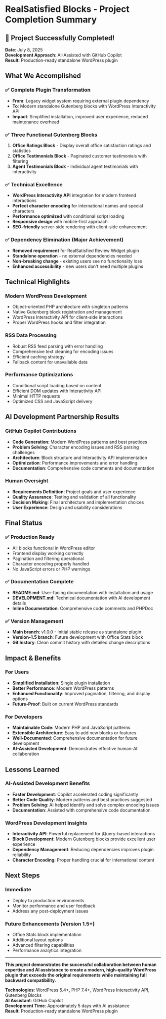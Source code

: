 # RealSatisfied Blocks - Project Completion Summary

## 🎉 Project Successfully Completed!

**Date**: July 8, 2025  
**Development Approach**: AI-Assisted with GitHub Copilot  
**Result**: Production-ready standalone WordPress plugin

## What We Accomplished

### ✅ Complete Plugin Transformation
- **From**: Legacy widget system requiring external plugin dependency
- **To**: Modern standalone Gutenberg blocks with WordPress Interactivity API
- **Impact**: Simplified installation, improved user experience, reduced maintenance overhead

### ✅ Three Functional Gutenberg Blocks
1. **Office Ratings Block** - Display overall office satisfaction ratings and statistics
2. **Office Testimonials Block** - Paginated customer testimonials with filtering
3. **Agent Testimonials Block** - Individual agent testimonials with interactivity

### ✅ Technical Excellence
- **WordPress Interactivity API** integration for modern frontend interactions
- **Perfect character encoding** for international names and special characters
- **Performance optimized** with conditional script loading
- **Responsive design** with mobile-first approach
- **SEO-friendly** server-side rendering with client-side enhancement

### ✅ Dependency Elimination (Major Achievement)
- **Removed requirement** for RealSatisfied Review Widget plugin
- **Standalone operation** - no external dependencies needed
- **Non-breaking change** - existing users see no functionality loss
- **Enhanced accessibility** - new users don't need multiple plugins

## Technical Highlights

### Modern WordPress Development
- Object-oriented PHP architecture with singleton patterns
- Native Gutenberg block registration and management
- WordPress Interactivity API for client-side interactions
- Proper WordPress hooks and filter integration

### RSS Data Processing
- Robust RSS feed parsing with error handling
- Comprehensive text cleaning for encoding issues
- Efficient caching strategy
- Fallback content for unavailable data

### Performance Optimizations
- Conditional script loading based on content
- Efficient DOM updates with Interactivity API
- Minimal HTTP requests
- Optimized CSS and JavaScript delivery

## AI Development Partnership Results

### GitHub Copilot Contributions
- **Code Generation**: Modern WordPress patterns and best practices
- **Problem Solving**: Character encoding issues and RSS parsing challenges
- **Architecture**: Block structure and Interactivity API implementation
- **Optimization**: Performance improvements and error handling
- **Documentation**: Comprehensive code comments and documentation

### Human Oversight
- **Requirements Definition**: Project goals and user experience
- **Quality Assurance**: Testing and validation of all functionality
- **Decision Making**: Final architecture and implementation choices
- **User Experience**: Design and usability considerations

## Final Status

### ✅ Production Ready
- All blocks functional in WordPress editor
- Frontend display working correctly
- Pagination and filtering operational
- Character encoding properly handled
- No JavaScript errors or PHP warnings

### ✅ Documentation Complete
- **README.md**: User-facing documentation with installation and usage
- **DEVELOPMENT.md**: Technical documentation with AI development details
- **Inline Documentation**: Comprehensive code comments and PHPDoc

### ✅ Version Management
- **Main branch**: v1.0.0 - Initial stable release as standalone plugin
- **Version-1.5 branch**: Future development with Office Stats block
- **Git history**: Clean commit history with detailed change descriptions

## Impact & Benefits

### For Users
- **Simplified Installation**: Single plugin installation
- **Better Performance**: Modern WordPress patterns
- **Enhanced Functionality**: Improved pagination, filtering, and display options
- **Future-Proof**: Built on current WordPress standards

### For Developers
- **Maintainable Code**: Modern PHP and JavaScript patterns
- **Extensible Architecture**: Easy to add new blocks or features
- **Well-Documented**: Comprehensive documentation for future development
- **AI-Assisted Development**: Demonstrates effective human-AI collaboration

## Lessons Learned

### AI-Assisted Development Benefits
- **Faster Development**: Copilot accelerated coding significantly
- **Better Code Quality**: Modern patterns and best practices suggested
- **Problem Solving**: AI helped identify and solve complex encoding issues
- **Documentation**: Assisted with comprehensive code documentation

### WordPress Development Insights
- **Interactivity API**: Powerful replacement for jQuery-based interactions
- **Block Development**: Modern Gutenberg blocks provide excellent user experience
- **Dependency Management**: Reducing dependencies improves plugin reliability
- **Character Encoding**: Proper handling crucial for international content

## Next Steps

### Immediate
- Deploy to production environments
- Monitor performance and user feedback
- Address any post-deployment issues

### Future Enhancements (Version 1.5+)
- Office Stats block implementation
- Additional layout options
- Advanced filtering capabilities
- Performance analytics integration

---

**This project demonstrates the successful collaboration between human expertise and AI assistance to create a modern, high-quality WordPress plugin that exceeds the original requirements while maintaining full backward compatibility.**

**Technologies**: WordPress 5.4+, PHP 7.4+, WordPress Interactivity API, Gutenberg Blocks  
**AI Assistant**: GitHub Copilot  
**Development Time**: Approximately 5 days with AI assistance  
**Result**: Production-ready standalone WordPress plugin
